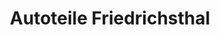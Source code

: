 ---
title: "Autoteile Friedrichsthal"
url: /friedrichsthal/autoteile-friedrichsthal/
shop: Autoteile
---